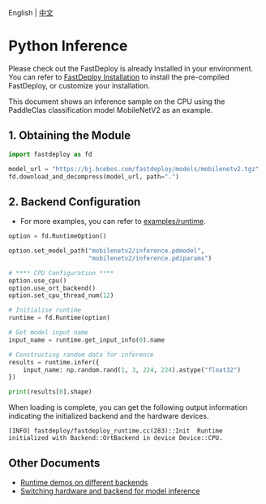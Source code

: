 English | [中文](../../../cn/quick_start/runtime/python.md)
# Python Inference

Please check out the FastDeploy is already installed in your environment. You can refer to [FastDeploy Installation](../../build_and_install/) to install the pre-compiled FastDeploy, or customize your installation.

This document shows an inference sample on the CPU using the PaddleClas classification model MobileNetV2 as an example.

## 1. Obtaining the Module

``` python
import fastdeploy as fd

model_url = "https://bj.bcebos.com/fastdeploy/models/mobilenetv2.tgz"
fd.download_and_decompress(model_url, path=".")
```

## 2. Backend Configuration

- For more examples, you can refer to [examples/runtime](https://github.com/PaddlePaddle/FastDeploy/tree/develop/examples/runtime).

``` python
option = fd.RuntimeOption()

option.set_model_path("mobilenetv2/inference.pdmodel",
                      "mobilenetv2/inference.pdiparams")

# **** CPU Configuration ****
option.use_cpu()
option.use_ort_backend()
option.set_cpu_thread_num(12)

# Initialise runtime
runtime = fd.Runtime(option)

# Get model input name
input_name = runtime.get_input_info(0).name

# Constructing random data for inference
results = runtime.infer({
    input_name: np.random.rand(1, 3, 224, 224).astype("float32")
})

print(results[0].shape)
```
When loading is complete, you can get the following output information indicating the initialized backend and the hardware devices.
```
[INFO] fastdeploy/fastdeploy_runtime.cc(283)::Init	Runtime initialized with Backend::OrtBackend in device Device::CPU.
```

## Other Documents

- [Runtime demos on different backends](../../../../examples/runtime/README.md)
- [Switching hardware and backend for model inference](../../faq/how_to_change_backend.md)


